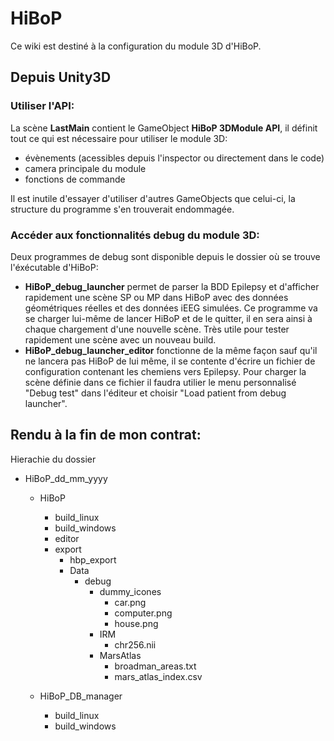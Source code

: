 # HiBoP

Ce wiki est destiné à la configuration du module 3D d'HiBoP.

## Depuis Unity3D

### Utiliser l'API:

La scène **LastMain** contient le GameObject **HiBoP 3DModule API**, il définit tout ce qui est nécessaire pour utiliser le module 3D:
 * évènements (acessibles depuis l'inspector ou directement dans le code)
 * camera principale du module
 * fonctions de commande

Il est inutile d'essayer d'utiliser d'autres GameObjects que celui-ci, la structure du programme s'en trouverait endommagée.

### Accéder aux fonctionnalités debug du module 3D:

Deux programmes de debug sont disponible depuis le dossier où se trouve l'éxécutable d'HiBoP:

  * **HiBoP_debug_launcher** permet de parser la BDD Epilepsy et d'afficher rapidement une scène SP ou MP dans HiBoP avec des données géométriques réelles et des données iEEG simulées. Ce programme va se charger lui-même de lancer HiBoP et de le quitter, il en sera ainsi à chaque chargement d'une nouvelle scène.
  Très utile pour tester rapidement une scène avec un nouveau build.
  * **HiBoP_debug_launcher_editor** fonctionne de la même façon sauf qu'il ne lancera pas HiBoP de lui même, il se contente d'écrire un fichier de configuration contenant les chemiens vers Epilepsy. Pour charger la scène définie dans ce fichier il faudra utilier le menu personnalisé "Debug test" dans l'éditeur et choisir "Load patient from debug launcher".







Rendu à la fin de mon contrat:
------------------------------

Hierachie du dossier
* HiBoP_dd_mm_yyyy
  * HiBoP
    * build_linux
    * build_windows
    * editor
    * export
      * hbp_export
      * Data
        * debug
          * dummy_icones
            * car.png
            * computer.png
            * house.png
          * IRM
            * chr256.nii
          * MarsAtlas
            * broadman_areas.txt
            * mars_atlas_index.csv
          
      
  * HiBoP_DB_manager
    * build_linux
    * build_windows








